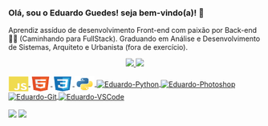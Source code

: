 ### Olá, sou o Eduardo Guedes! seja bem-vindo(a)! 👋
Aprendiz assíduo de desenvolvimento Front-end com paixão por Back-end 👨‍💻 (Caminhando para FullStack). Graduando em Análise e Desenvolvimento de Sistemas, Arquiteto e Urbanista (fora de exercício).

<div align="center">
  <a href="https://github.com/eduardoguedes95">
  <img height="180em" src="https://github-readme-stats.vercel.app/api?username=eduardoguedes95&show_icons=true&theme=tokyonight&include_all_commits=true&count_private=true"/>
  <img height="180em" src="https://github-readme-stats.vercel.app/api/top-langs/?username=eduardoguedes95&layout=compact&langs_count=7&theme=tokyonight"/>
</div>
<div style="display: inline_block"><br>
  <img align="center" alt="Eduardo-Js" height="30" width="40" src="https://raw.githubusercontent.com/devicons/devicon/master/icons/javascript/javascript-plain.svg">
  <img align="center" alt="Eduardo-HTML" height="30" width="40" src="https://raw.githubusercontent.com/devicons/devicon/master/icons/html5/html5-original.svg">
  <img align="center" alt="Eduardo-CSS" height="30" width="40" src="https://raw.githubusercontent.com/devicons/devicon/master/icons/css3/css3-original.svg">
  <img align="center" alt="Eduardo-Python" height="30" width="40" src="https://raw.githubusercontent.com/devicons/devicon/master/icons/python/python-original.svg">
  <img align="center" alt="Eduardo-Python" height="30" width="40" src="https://cdn.jsdelivr.net/gh/devicons/devicon/icons/java/java-original-wordmark.svg" />
  <img align="center" alt="Eduardo-Photoshop" height="30" width="40" src="https://cdn.jsdelivr.net/gh/devicons/devicon/icons/photoshop/photoshop-plain.svg" />
  <img align="center" alt="Eduardo-Git" height="30" width="40" src="https://cdn.jsdelivr.net/gh/devicons/devicon/icons/git/git-original.svg" />
  <img align="center" alt="Eduardo-VSCode" height="30" width="40" src="https://cdn.jsdelivr.net/gh/devicons/devicon/icons/vscode/vscode-original.svg" />
</div> 
<br>
<div>
  <a href="https://instagram.com/eduardoguedes95" target="_blank"><img src="https://img.shields.io/badge/-Instagram-%23E4405F?style=for-the-badge&logo=instagram&logoColor=white" target="_blank"></a>
  <a href="https://www.linkedin.com/in/eduardo-guedes-58b135238/" target="_blank"><img src="https://img.shields.io/badge/-Linkedin-%23E4405F?style=for-the-badge&logo=linkedin&logoColor=white" target="_blank"></a>
</div>
